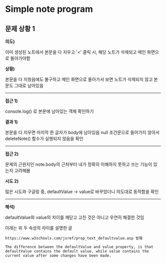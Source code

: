 # Simple note program

## 문제 상황 1

**의도)**

이미 생성된 노트에서 본문을 다 지우고 '<' 클릭 시, 해당 노트가 삭제되고 메인 화면으로 돌아가야함

**상황)**

본문을 다 지웠음에도 불구하고 메인 화면으로 돌아가서 보면 노트가 삭제되지 않고 본문도 그대로 남아있음

---

**접근 1)**

console.log() 로 본문에 남아있는 객체 확인하기

**결과 1)**

본문을 다 지우면 마지막 한 글자가 body에 남아있음
null 조건문으로 들어가지 않아서 deleteNote() 함수가 실행되지 않음을 확인

---

**접근 2)**

문제의 근원지인 note.body의 근처부터 내가 정확히 이해하지 못하고 쓰는 기능이 있는지 고려해봄

**시도 2)**

많은 시도와 구글링 중, defaultValue -> value로 바꾸었더니 의도대로 동작함을 확인

---

**해석)**

defaultValue와 value의 차이를 깨닫고 고친 것은 아니고 우연히 해결한 것임

아래는 위 두 속성의 차이를 설명한 글

`https://www.w3schools.com/jsref/prop_text_defaultvalue.asp 발췌`

```
The difference between the defaultValue and value property, is that defaultValue contains the default value, while value contains the current value after some changes have been made.
```